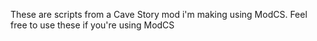 These are scripts from a Cave Story mod i'm making using ModCS.
Feel free to use these if you're using ModCS
